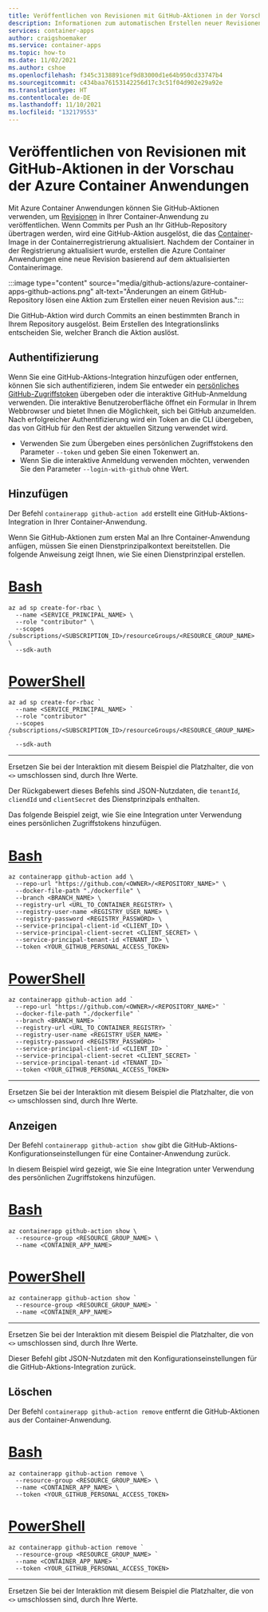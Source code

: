 ```yaml
---
title: Veröffentlichen von Revisionen mit GitHub-Aktionen in der Vorschau der Azure Container Anwendungen
description: Informationen zum automatischen Erstellen neuer Revisionen mithilfe von GitHub-Aktionen in der Vorschau der Azure Container Anwendungen
services: container-apps
author: craigshoemaker
ms.service: container-apps
ms.topic: how-to
ms.date: 11/02/2021
ms.author: cshoe
ms.openlocfilehash: f345c3138891cef9d83000d1e64b950cd33747b4
ms.sourcegitcommit: c434baa76153142256d17c3c51f04d902e29a92e
ms.translationtype: HT
ms.contentlocale: de-DE
ms.lasthandoff: 11/10/2021
ms.locfileid: "132179553"
---
```

# <a name="publish-revisions-with-github-actions-in-azure-container-apps-preview"></a>Veröffentlichen von Revisionen mit GitHub-Aktionen in der Vorschau der Azure Container Anwendungen

Mit Azure Container Anwendungen können Sie GitHub-Aktionen verwenden, um [Revisionen](revisions.md) in Ihrer Container-Anwendung zu veröffentlichen. Wenn Commits per Push an Ihr GitHub-Repository übertragen werden, wird eine GitHub-Aktion ausgelöst, die das [Container](containers.md)-Image in der Containerregistrierung aktualisiert. Nachdem der Container in der Registrierung aktualisiert wurde, erstellen die Azure Container Anwendungen eine neue Revision basierend auf dem aktualisierten Containerimage.

:::image type="content" source="media/github-actions/azure-container-apps-github-actions.png" alt-text="Änderungen an einem GitHub-Repository lösen eine Aktion zum Erstellen einer neuen Revision aus.":::

Die GitHub-Aktion wird durch Commits an einen bestimmten Branch in Ihrem Repository ausgelöst. Beim Erstellen des Integrationslinks entscheiden Sie, welcher Branch die Aktion auslöst.

## <a name="authentication"></a>Authentifizierung

Wenn Sie eine GitHub-Aktions-Integration hinzufügen oder entfernen, können Sie sich authentifizieren, indem Sie entweder ein [persönliches GitHub-Zugriffstoken](https://docs.github.com/authentication/keeping-your-account-and-data-secure/creating-a-personal-access-token) übergeben oder die interaktive GitHub-Anmeldung verwenden. Die interaktive Benutzeroberfläche öffnet ein Formular in Ihrem Webbrowser und bietet Ihnen die Möglichkeit, sich bei GitHub anzumelden. Nach erfolgreicher Authentifizierung wird ein Token an die CLI übergeben, das von GitHub für den Rest der aktuellen Sitzung verwendet wird.

- Verwenden Sie zum Übergeben eines persönlichen Zugriffstokens den Parameter `--token` und geben Sie einen Tokenwert an.
- Wenn Sie die interaktive Anmeldung verwenden möchten, verwenden Sie den Parameter `--login-with-github` ohne Wert.

## <a name="add"></a>Hinzufügen

Der Befehl `containerapp github-action add` erstellt eine GitHub-Aktions-Integration in Ihrer Container-Anwendung.

Wenn Sie GitHub-Aktionen zum ersten Mal an Ihre Container-Anwendung anfügen, müssen Sie einen Dienstprinzipalkontext bereitstellen. Die folgende Anweisung zeigt Ihnen, wie Sie einen Dienstprinzipal erstellen.

# <a name="bash"></a>[Bash](#tab/bash)

```azurecli
az ad sp create-for-rbac \
  --name <SERVICE_PRINCIPAL_NAME> \
  --role "contributor" \
  --scopes /subscriptions/<SUBSCRIPTION_ID>/resourceGroups/<RESOURCE_GROUP_NAME> \
  --sdk-auth
```

# <a name="powershell"></a>[PowerShell](#tab/powershell)

```azurecli
az ad sp create-for-rbac `
  --name <SERVICE_PRINCIPAL_NAME> `
  --role "contributor" `
  --scopes /subscriptions/<SUBSCRIPTION_ID>/resourceGroups/<RESOURCE_GROUP_NAME> `
  --sdk-auth
```

---

Ersetzen Sie bei der Interaktion mit diesem Beispiel die Platzhalter, die von `<>` umschlossen sind, durch Ihre Werte.

Der Rückgabewert dieses Befehls sind JSON-Nutzdaten, die `tenantId`, `cliendId` und `clientSecret` des Dienstprinzipals enthalten.

Das folgende Beispiel zeigt, wie Sie eine Integration unter Verwendung eines persönlichen Zugriffstokens hinzufügen.

# <a name="bash"></a>[Bash](#tab/bash)

```azurecli
az containerapp github-action add \
  --repo-url "https://github.com/<OWNER>/<REPOSITORY_NAME>" \
  --docker-file-path "./dockerfile" \
  --branch <BRANCH_NAME> \
  --registry-url <URL_TO_CONTAINER_REGISTRY> \
  --registry-user-name <REGISTRY_USER_NAME> \
  --registry-password <REGISTRY_PASSWORD> \
  --service-principal-client-id <CLIENT_ID> \
  --service-principal-client-secret <CLIENT_SECRET> \
  --service-principal-tenant-id <TENANT_ID> \
  --token <YOUR_GITHUB_PERSONAL_ACCESS_TOKEN>
```

# <a name="powershell"></a>[PowerShell](#tab/powershell)

```azurecli
az containerapp github-action add `
  --repo-url "https://github.com/<OWNER>/<REPOSITORY_NAME>" `
  --docker-file-path "./dockerfile" `
  --branch <BRANCH_NAME> `
  --registry-url <URL_TO_CONTAINER_REGISTRY> `
  --registry-user-name <REGISTRY_USER_NAME> `
  --registry-password <REGISTRY_PASSWORD> `
  --service-principal-client-id <CLIENT_ID> `
  --service-principal-client-secret <CLIENT_SECRET> `
  --service-principal-tenant-id <TENANT_ID> `
  --token <YOUR_GITHUB_PERSONAL_ACCESS_TOKEN>
```

---

Ersetzen Sie bei der Interaktion mit diesem Beispiel die Platzhalter, die von `<>` umschlossen sind, durch Ihre Werte.

## <a name="show"></a>Anzeigen

Der Befehl `containerapp github-action show` gibt die GitHub-Aktions-Konfigurationseinstellungen für eine Container-Anwendung zurück.

In diesem Beispiel wird gezeigt, wie Sie eine Integration unter Verwendung des persönlichen Zugriffstokens hinzufügen.

# <a name="bash"></a>[Bash](#tab/bash)

```azurecli
az containerapp github-action show \
  --resource-group <RESOURCE_GROUP_NAME> \
  --name <CONTAINER_APP_NAME>
```

# <a name="powershell"></a>[PowerShell](#tab/powershell)

```azurecli
az containerapp github-action show `
  --resource-group <RESOURCE_GROUP_NAME> `
  --name <CONTAINER_APP_NAME>
```

---

Ersetzen Sie bei der Interaktion mit diesem Beispiel die Platzhalter, die von `<>` umschlossen sind, durch Ihre Werte.

Dieser Befehl gibt JSON-Nutzdaten mit den Konfigurationseinstellungen für die GitHub-Aktions-Integration zurück.

## <a name="delete"></a>Löschen

Der Befehl `containerapp github-action remove` entfernt die GitHub-Aktionen aus der Container-Anwendung.

# <a name="bash"></a>[Bash](#tab/bash)

```azurecli
az containerapp github-action remove \
  --resource-group <RESOURCE_GROUP_NAME> \
  --name <CONTAINER_APP_NAME> \
  --token <YOUR_GITHUB_PERSONAL_ACCESS_TOKEN>
```

# <a name="powershell"></a>[PowerShell](#tab/powershell)

```azurecli
az containerapp github-action remove `
  --resource-group <RESOURCE_GROUP_NAME> `
  --name <CONTAINER_APP_NAME> `
  --token <YOUR_GITHUB_PERSONAL_ACCESS_TOKEN>
```

---

Ersetzen Sie bei der Interaktion mit diesem Beispiel die Platzhalter, die von `<>` umschlossen sind, durch Ihre Werte.
